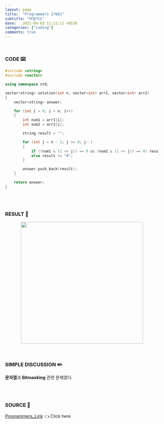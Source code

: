 ```yaml
---
layout: page
title:  "Programmers 17681"
subtitle: "비밀지도"
date:   2021-09-03 11:11:11 +0530
categories: ["coding"]
comments: true
---
```


<br>

### CODE ⌨️

```c++
#include <string>
#include <vector>

using namespace std;

vector<string> solution(int n, vector<int> arr1, vector<int> arr2)
{
	vector<string> answer;

	for (int i = 0; i < n; i++)
	{
		int num1 = arr1[i];
		int num2 = arr2[i];

		string result = "";

		for (int j = n - 1; j >= 0; j--)
		{
			if ((num1 & (1 << j)) == 0 && (num2 & (1 << j)) == 0) result += " ";
			else result += "#";
		}

		answer.push_back(result);
	}

	return answer;
}
```  

<br>
<br>

### RESULT 💛

<img src="{{ '/assets/programmers/p17681r.jpg' }}" style="width: 400px; height: auto; margin-left: auto; margin-right: auto; display: block;">  

<br>
<br>

### SIMPLE DISCUSSION ✏️

**문자열**과 **Bitmasking** 관련 문제였다.  

<br>
<br>

### SOURCE 💎

[Programmers_Link][link] 👈 Click here  

<br>
<br>

<script src="https://utteranc.es/client.js"
        repo="DCherish/DCherish.github.io"
        issue-term="pathname"
        theme="boxy-light"
        crossorigin="anonymous"
        async>
</script>

[link]: https://programmers.co.kr/learn/courses/30/lessons/17681